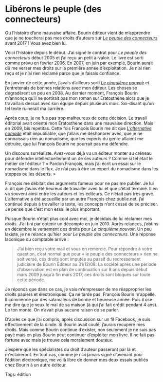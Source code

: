 # Libérons le peuple (des connecteurs)

Ou l’histoire d’une mauvaise affaire. Bourin éditeur vient de m’apprendre que je ne toucherai pas mes droits d’auteurs sur [*Le peuple des connecteurs*](/le-peuple-des-connecteurs/) avant 2017 ! Vous avez bien lu.

Voici l’histoire depuis le début. J’ai signé le contrat pour *Le peuple des connecteurs* début 2005 et j’ai reçu un petit à-valoir. Le livre est sorti comme prévu en février 2006. En 2007, en juin par exemple, Bourin aurait dû me verser mes droits sur la première année d’exploitation. Je n’ai rien reçu et je n’ai rien réclamé parce que je faisais confiance.

En janvier de cette année, j’avais d’ailleurs sorti [*Le cinquième pouvoir*](/le-cinquieme-pouvoir/) et j’entretenais de bonnes relations avec mon éditeur. Les choses se dégradèrent un peu en 2008. Au dernier moment, François Bourin m’annonça qu’il ne sortirait pas mon roman sur Ératosthène alors que je travaillais dessus avec son équipe depuis plusieurs mois. Soi-disant qu’un tel texte ruinerait ma carrière.

Après coup, je ne fus pas trop malheureux de cette décision. Le travail éditorial avait orienté mon Ératosthène dans une mauvaise direction. Mais en 2009, bis repetitas. Cette fois François Bourin me dit que [*L’alternative nomade*](/alternative-nomade/) était impubliable, que j’allais me déshonorer avec, que je ne connaissais rien au nomadisme, que les experts du genre allaient me détruire, que lui François Bourin ne pourrait pas me défendre.

Un discours surréaliste. Avez-vous déjà vu un éditeur monter au créneau pour défendre intellectuellement un de ses auteurs ? Comme si tel était le métier de l’éditeur ? « Pardon François, mais j’ai écrit un essai sur le nomadisme dans le flux. Je n’ai pas à être un expert du nomadisme dans les steppes ou les déserts. »

François me débitait des arguments fumeux pour ne pas me publier. Je lui ai dit que j’avais été heureux de travailler avec lui et que c’était terminé. Il en va souvent ainsi entre les auteurs et les éditeurs. Ce n’était pas très grave. L’alternative a été accueillie par un autre François chez publie.net, j’ai continué depuis à travailler le texte, les concepts n’ont cessé de se préciser. Je pense que c’est mon essai le plus important.

Puisque Bourin n’était plus cool avec moi, je décidais de lui réclamer mes droits. J’ai fini par obtenir un décompte en juin 2010. Après relances, j’obtins en décembre le versement des droits pour *Le cinquième pouvoir*. Un peu laxiste, je ne relance qu’hier pour *Le peuple des connecteurs*. Une réponse laconique du comptable arrive :

> J’ai bien reçu votre mail et vous en remercie. Pour répondre à votre question, c’est normal que pour « le peuple des connecteurs » rien ne soit versé, ces droits sont imputés au passif du redressement judiciaire de Bourin Éditeur au 31/12/08. La société après une période d’observation est en plan de continuation sur 8 ans depuis début mars 2009 jusqu’à fin mars 2017, ces droits sont bloqués sur toute cette période.

Je réponds que dans ce cas, je vais m’empresser de me réapproprier les droits papiers et électroniques. Ça ne tarde pas, François Bourin m’appelle. Il commence par des salamalecs de bonne et heureuse année. Puis il ose me dire que je veux le mal de sa maison (à qui j’ai fait crédit pendant 4 ans). Le ton monte. On n’avait plus aucune raison de se parler.

D’après ce que j’ai compris, après discussion sur un fil Facebook, je suis effectivement de la dinde. Si Bourin avait coulé, j’aurais récupéré mes droits. Mais comme Bourin continue d’exister, non seulement je ne suis pas payé mais en plus Bourin peut continuer d’exploiter mon livre. Il ne fait pas fortune avec mais je trouve cela moralement douteux.

J’espère que les spécialistes du droit d’auteur passeront par là et m’éclaireront. En tout cas, comme je n’ai jamais signé d’avenant pour l’édition électronique, me voilà libre de donner mes deux essais publiés chez Bourin à un autre éditeur.

Tags: édition